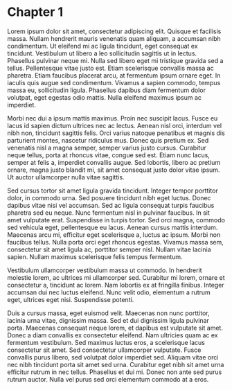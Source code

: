 # Chapter 1

Lorem ipsum dolor sit amet, consectetur adipiscing elit. Quisque et facilisis massa. Nullam hendrerit mauris venenatis quam aliquam, a accumsan nibh condimentum. Ut eleifend mi ac ligula tincidunt, eget consequat ex tincidunt. Vestibulum ut libero a leo sollicitudin sagittis ut in lectus. Phasellus pulvinar neque mi. Nulla sed libero eget mi tristique gravida sed a tellus. Pellentesque vitae justo est. Etiam scelerisque convallis massa ac pharetra. Etiam faucibus placerat arcu, at fermentum ipsum ornare eget. In iaculis quis augue sed condimentum. Vivamus a sapien commodo, tempus massa eu, sollicitudin ligula. Phasellus dapibus diam fermentum dolor volutpat, eget egestas odio mattis. Nulla eleifend maximus ipsum ac imperdiet.

Morbi nec dui a ipsum mattis maximus. Proin nec suscipit lacus. Fusce eu lacus id sapien dictum ultrices nec ac lectus. Aenean nisl orci, interdum vel nibh non, tincidunt sagittis felis. Orci varius natoque penatibus et magnis dis parturient montes, nascetur ridiculus mus. Donec quis pretium ex. Sed venenatis nisl a magna semper, semper varius justo cursus. Curabitur neque tellus, porta at rhoncus vitae, congue sed est. Etiam nunc lacus, semper at felis a, imperdiet convallis augue. Sed lobortis, libero ac pretium ornare, magna justo blandit mi, sit amet consequat justo dolor vitae ipsum. Ut auctor ullamcorper nulla vitae sagittis.

Sed cursus tortor sit amet ligula gravida tincidunt. Integer tempor porttitor dolor, in commodo urna. Sed posuere tincidunt nibh eget luctus. Donec dapibus vitae nisi vel accumsan. Sed ac ligula consequat turpis faucibus pharetra sed eu neque. Nunc fermentum nisl in pulvinar faucibus. In sit amet vulputate erat. Suspendisse in turpis tortor. Sed orci magna, commodo sed vehicula eget, pellentesque eu lacus. Aenean cursus mattis interdum. Maecenas arcu mi, efficitur eget scelerisque a, luctus ac ipsum. Morbi non faucibus tellus. Nulla porta orci eget rhoncus egestas. Vivamus massa sem, consectetur sit amet ligula ac, porttitor semper nisl. Nullam vitae lacinia sapien. Nullam maximus scelerisque felis tempus fermentum.

Vestibulum ullamcorper vestibulum massa ut commodo. In hendrerit molestie lorem, ac ultrices mi ullamcorper sed. Curabitur mi lorem, ornare et consectetur a, tincidunt ac lorem. Nam lobortis ex at fringilla finibus. Integer accumsan dui nec luctus eleifend. Nunc velit odio, elementum a rutrum eget, ultrices eget nisi. Suspendisse potenti.

Duis a cursus massa, eget euismod velit. Maecenas non nunc porttitor, lacinia urna vitae, dignissim massa. Sed et dui dignissim ligula pulvinar porta. Maecenas consequat neque lorem, et dapibus est vulputate sit amet. Donec a diam convallis ex consectetur eleifend. Nam ultricies quam ac ex fermentum vestibulum. Sed maximus luctus eros, a scelerisque lacus consectetur sit amet. Sed consectetur ullamcorper vulputate. Fusce convallis purus libero, sed volutpat dolor imperdiet sed. Aliquam vitae orci nec nibh tincidunt porta sit amet sed urna. Curabitur eget nibh sit amet urna efficitur rutrum in nec tellus. Phasellus et dui mi. Donec non ante sed purus rutrum auctor. Nulla vel purus sed orci elementum commodo at a eros.